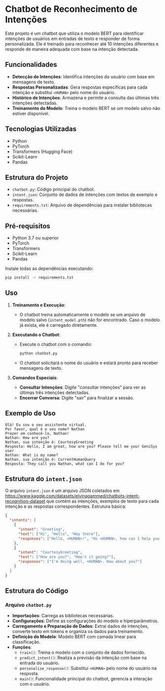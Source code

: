 # Chatbot de Reconhecimento de Intenções

Este projeto é um chatbot que utiliza o modelo BERT para identificar intenções de usuários em entradas de texto e responder de forma personalizada. Ele é treinado para reconhecer até 10 intenções diferentes e responde de maneira adequada com base na intenção detectada.

## Funcionalidades

- **Detecção de Intenções**: Identifica intenções do usuário com base em mensagens de texto.
- **Respostas Personalizadas**: Gera respostas específicas para cada intenção e substitui `<HUMAN>` pelo nome do usuário.
- **Histórico de Intenções**: Armazena e permite a consulta das últimas três intenções detectadas.
- **Treinamento do Modelo**: Treina o modelo BERT se um modelo salvo não estiver disponível.

## Tecnologias Utilizadas

- Python
- PyTorch
- Transformers (Hugging Face)
- Scikit-Learn
- Pandas

## Estrutura do Projeto

- `chatbot.py`: Código principal do chatbot.
- `intent.json`: Conjunto de dados de intenções com textos de exemplo e respostas.
- `requirements.txt`: Arquivo de dependências para instalar bibliotecas necessárias.

## Pré-requisitos

- Python 3.7 ou superior
- PyTorch
- Transformers
- Scikit-Learn
- Pandas

Instale todas as dependências executando:

```bash
pip install -r requirements.txt
```

## Uso

1. **Treinamento e Execução**:
   - O chatbot treina automaticamente o modelo se um arquivo de modelo salvo (`intent_model.pth`) não for encontrado. Caso o modelo já exista, ele é carregado diretamente.
   
2. **Executando o Chatbot**:
   - Execute o chatbot com o comando:
   
     ```bash
     python chatbot.py
     ```

   - O chatbot solicitará o nome do usuário e estará pronto para receber mensagens de texto.

3. **Comandos Especiais**:
   - **Consultar Intenções**: Digite "consultar intenções" para ver as últimas três intenções detectadas.
   - **Encerrar Conversa**: Digite "sair" para finalizar a sessão.

## Exemplo de Uso

```
Olá! Eu sou o seu assistente virtual.
Por favor, qual é o seu nome? Nathan
Prazer em conhecê-lo, Nathan!
Nathan: How are you?
Nathan, sua intenção é: CourtesyGreeting
Resposta: Hello, I am great, how are you? Please tell me your GeniSys user
Nathan: What is my name?
Nathan, sua intenção é: CurrentHumanQuery
Resposta: They call you Nathan, what can I do for you?
```

## Estrutura do `intent.json`

O arquivo `intent.json` é um arquivo JSON coletados em https://www.kaggle.com/datasets/elvinagammed/chatbots-intent-recognition-dataset que contém as intenções, exemplos de texto para cada intenção e as respostas correspondentes. Estrutura básica:

```json
{
  "intents": [
    {
      "intent": "Greeting",
      "text": ["Hi", "Hello", "Hey there"],
      "responses": ["Hello, <HUMAN>!", "Hi <HUMAN>, how can I help you today?"]
    },
    {
      "intent": "CourtesyGreeting",
      "text": ["How are you?", "How's it going?"],
      "responses": ["I'm doing well, <HUMAN>. How about you?"]
    }
  ]
}
```

## Estrutura do Código

### Arquivo `chatbot.py`

- **Importações**: Carrega as bibliotecas necessárias.
- **Configurações**: Define as configurações do modelo e hiperparâmetros.
- **Carregamento e Preparação de Dados**: Extrai dados de intenções, converte texto em tokens e organiza os dados para treinamento.
- **Definição do Modelo**: Modelo BERT com camada linear para classificação.
- **Funções**:
  - `train()`: Treina o modelo com o conjunto de dados fornecido.
  - `predict_intent()`: Realiza a previsão da intenção com base na entrada do usuário.
  - `personalize_response()`: Substitui `<HUMAN>` pelo nome do usuário na resposta.
  - `main()`: Funcionalidade principal do chatbot, gerencia a interação com o usuário.
